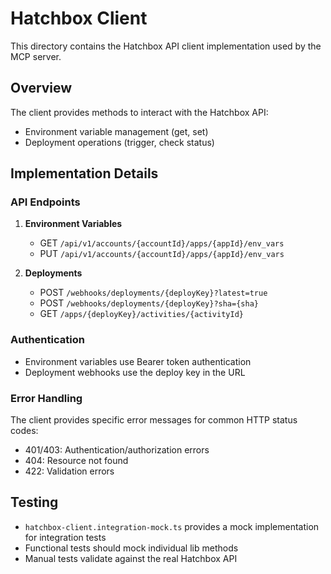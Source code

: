 # Hatchbox Client

This directory contains the Hatchbox API client implementation used by the MCP server.

## Overview

The client provides methods to interact with the Hatchbox API:

- Environment variable management (get, set)
- Deployment operations (trigger, check status)

## Implementation Details

### API Endpoints

1. **Environment Variables**
   - GET `/api/v1/accounts/{accountId}/apps/{appId}/env_vars`
   - PUT `/api/v1/accounts/{accountId}/apps/{appId}/env_vars`

2. **Deployments**
   - POST `/webhooks/deployments/{deployKey}?latest=true`
   - POST `/webhooks/deployments/{deployKey}?sha={sha}`
   - GET `/apps/{deployKey}/activities/{activityId}`

### Authentication

- Environment variables use Bearer token authentication
- Deployment webhooks use the deploy key in the URL

### Error Handling

The client provides specific error messages for common HTTP status codes:

- 401/403: Authentication/authorization errors
- 404: Resource not found
- 422: Validation errors

## Testing

- `hatchbox-client.integration-mock.ts` provides a mock implementation for integration tests
- Functional tests should mock individual lib methods
- Manual tests validate against the real Hatchbox API
